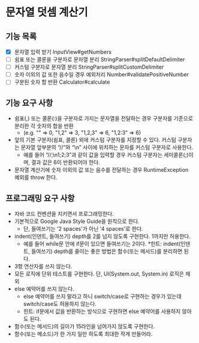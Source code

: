 # 문자열 덧셈 계산기

## 기능 목록
- [X] 문자열 입력 받기 InputView#getNumbers
- [ ] 쉼표 또는 콜론을 구분자로 문자열 분리 StringParser#splitDefaultDelimiter 
- [ ] 커스텀 구분자로 문자열 분리 StringParser#splitCustomDelimiter
- [ ] 숫자 이외의 값 또한 음수일 경우 예외처리 Number#validatePositiveNumber
- [ ] 구분된 숫자 합 반환 Calculator#calculate

## 기능 요구 사항
* 쉼표(,) 또는 콜론(:)을 구분자로 가지는 문자열을 전달하는 경우 구분자를 기준으로 분리한 각 숫자의 합을 반환
  * (e.g. "" => 0, "1,2" => 3, "1,2,3" => 6, "1,2:3" => 6)
* 앞의 기본 구분자(쉼표, 콜론) 외에 커스텀 구분자를 지정할 수 있다. 커스텀 구분자는 문자열 앞부분의 “//”와 “\n” 사이에 위치하는 문자를 커스텀 구분자로 사용한다.
  * 예를 들어 “//;\n1;2;3”과 같이 값을 입력할 경우 커스텀 구분자는 세미콜론(;)이며, 결과 값은 6이 반환되어야 한다.
* 문자열 계산기에 숫자 이외의 값 또는 음수를 전달하는 경우 RuntimeException 예외를 throw 한다.
## 프로그래밍 요구 사항
* 자바 코드 컨벤션을 지키면서 프로그래밍한다.
* 기본적으로 Google Java Style Guide을 원칙으로 한다.
  * 단, 들여쓰기는 '2 spaces'가 아닌 '4 spaces'로 한다.
* indent(인덴트, 들여쓰기) depth를 2를 넘지 않도록 구현한다. 1까지만 허용한다.
  * 예를 들어 while문 안에 if문이 있으면 들여쓰기는 2이다.
   *힌트: indent(인덴트, 들여쓰기) depth를 줄이는 좋은 방법은 함수(또는 메서드)를 분리하면 된다.
* 3항 연산자를 쓰지 않는다.
* 모든 로직에 단위 테스트를 구현한다. 단, UI(System.out, System.in) 로직은 제외
* else 예약어를 쓰지 않는다.
  * else 예약어를 쓰지 말라고 하니 switch/case로 구현하는 경우가 있는데 switch/case도 허용하지 않는다.
  * 힌트: if문에서 값을 반환하는 방식으로 구현하면 else 예약어를 사용하지 않아도 된다.
* 함수(또는 메서드)의 길이가 15라인을 넘어가지 않도록 구현한다.
* 함수(또는 메소드)가 한 가지 일만 하도록 최대한 작게 만들어라.